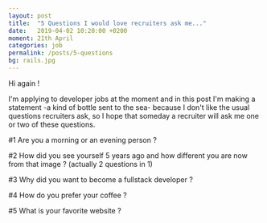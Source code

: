 ```yaml
---
layout: post
title:  "5 Questions I would love recruiters ask me..."
date:   2019-04-02 10:20:00 +0200
moment: 21th April
categories: job
permalink: /posts/5-questions
bg: rails.jpg
---
```


Hi again !

I'm applying to developer jobs at the moment and in this post I'm making a statement -a kind of bottle sent to the sea- because I don't like the usual questions recruiters ask, so I hope that someday a recruiter will ask me one or two of these questions.

#1 Are you a morning or an evening person ?


#2 How did you see yourself 5 years ago and how different you are now from that image ? (actually 2 questions in 1)


#3 Why did you want to become a fullstack developer ?


#4 How do you prefer your coffee ?


#5 What is your favorite website ?


